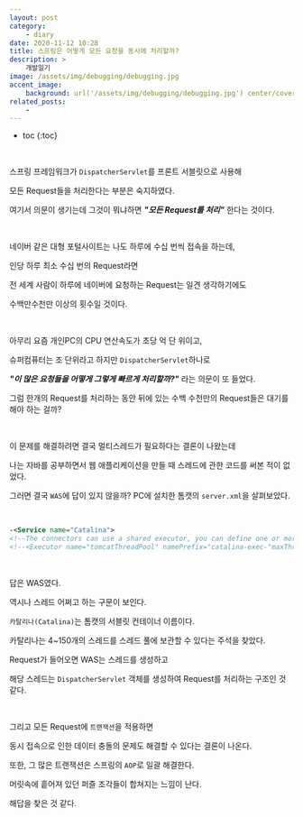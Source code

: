 ```yaml
---
layout: post
category:
    - diary
date: 2020-11-12 10:28
title: 스프링은 어떻게 모든 요청을 동시에 처리할까?
description: >
    개발일기
image: /assets/img/debugging/debugging.jpg
accent_image:
    background: url('/assets/img/debugging/debugging.jpg') center/cover
related_posts:
    -
---
```


* toc
{:toc}

&nbsp;  

스프링 프레임워크가 `DispatcherServlet`를 프론트 서블릿으로 사용해

모든 Request들을 처리한다는 부분은 숙지하였다.

여기서 의문이 생기는데 그것이 뭐냐하면 ***"모든 Request를 처리"*** 한다는 것이다.

&nbsp;  

네이버 같은 대형 포털사이트는 나도 하루에 수십 번씩 접속을 하는데, 

인당 하루 최소 수십 번의 Request라면

전 세계 사람이 하루에 네이버에 요청하는 Request는 일견 생각하기에도

수백만수천만 이상의 횟수일 것이다.

&nbsp;  

아무리 요즘 개인PC의 CPU 연산속도가 초당 억 단 위이고, 

슈퍼컴퓨터는 조 단위라고 하지만 `DispatcherServlet`하나로

***"이 많은 요청들을 어떻게 그렇게 빠르게 처리할까?"*** 라는 의문이 또 들었다.

그럼 한개의 Request를 처리하는 동안 뒤에 있는 수백 수천만의 Request들은 대기를 해야 하는 걸까?

&nbsp;  

이 문제를 해결하려면 결국 멀티스레드가 필요하다는 결론이 나왔는데

나는 자바를 공부하면서 웹 애플리케이션을 만들 때 스레드에 관한 코드를 써본 적이 없었다.

그러면 결국 `WAS`에 답이 있지 않을까? PC에 설치한 톰캣의 `server.xml`을 살펴보았다.

&nbsp;  

```xml
-<Service name="Catalina">
<!--The connectors can use a shared executor, you can define one or more named thread pools-->
<!--<Executor name="tomcatThreadPool" namePrefix="catalina-exec-"maxThreads="150" minSpareThreads="4"/> -->
```

&nbsp;  

답은 WAS였다.

역시나 스레드 어쩌고 하는 구문이 보인다.

`카탈리나(Catalina)`는 톰캣의 서블릿 컨테이너 이름이다. 

카탈리나는 4~150개의 스레드를 스레드 풀에 보관할 수 있다는 주석을 찾았다.

Request가 들어오면 WAS는 스레드를 생성하고 

해당 스레드는 `DispatcherServlet` 객체를 생성하여 Request를 처리하는 구조인 것 같다.

&nbsp;  

그리고 모든 Request에 `트랜잭션`을 적용하면

동시 접속으로 인한 데이터 충돌의 문제도 해결할 수 있다는 결론이 나온다.

또한, 그 많은 트랜잭션은 스프링의 `AOP`로 일괄 해결한다.

머릿속에 흩어져 있던 퍼즐 조각들이 합쳐지는 느낌이 난다.

해답을 찾은 것 같다.

&nbsp;  

